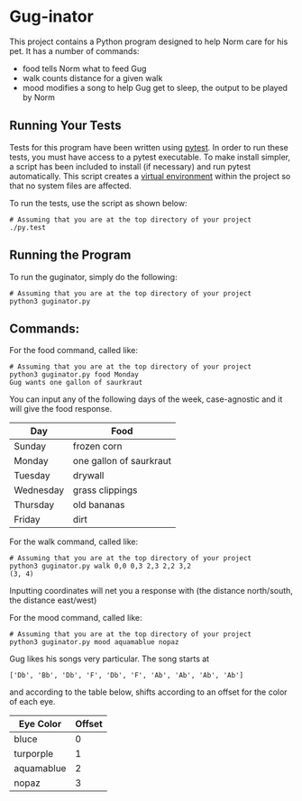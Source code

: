 # Gug-inator

This project contains a Python program designed to help Norm care for his pet.
It has a number of commands:
- food tells Norm what to feed Gug
- walk counts distance for a given walk
- mood modifies a song to help Gug get to sleep, the output to be played by Norm

## Running Your Tests

Tests for this program have been written using [pytest](http://pytest.org).
In order to run these tests, you must have access to a pytest executable.
To make install simpler, a script has been included to install (if necessary) and run pytest automatically.
This script creates a [virtual environment][1] within the project so that no system files are affected.

To run the tests, use the script as shown below:

~~~shell
# Assuming that you are at the top directory of your project
./py.test
~~~

## Running the Program

To run the guginator, simply do the following:

~~~shell
# Assuming that you are at the top directory of your project
python3 guginator.py
~~~

## Commands:
For the food command, called like:
```
# Assuming that you are at the top directory of your project
python3 guginator.py food Monday
Gug wants one gallon of saurkraut
```
You can input any of the following days of the week, case-agnostic and it will give the food response.

|Day       |Food                   |
|----------|-----------------------|
|Sunday    |frozen corn            |
|Monday    |one gallon of saurkraut|
|Tuesday   |drywall                |
|Wednesday |grass clippings        |
|Thursday  |old bananas            |
|Friday    |dirt                   |

For the walk command, called like:
```
# Assuming that you are at the top directory of your project
python3 guginator.py walk 0,0 0,3 2,3 2,2 3,2
(3, 4)
```
Inputting coordinates will net you a response with (the distance north/south, the distance east/west)

For the mood command, called like:
```
# Assuming that you are at the top directory of your project
python3 guginator.py mood aquamablue nopaz
```
Gug  likes his songs very particular. The song starts at 
```
['Db', 'Bb', 'Db', 'F', 'Db', 'F', 'Ab', 'Ab', 'Ab', 'Ab']
```
and according to the table below, shifts according to an offset for the color of each eye.

|Eye Color   |Offset    |
|------------|----------|
|bluce       |0         |
|turporple   |1         |
|aquamablue  |2         |
|nopaz       |3         |

[1]: http://docs.python-guide.org/en/latest/dev/virtualenvs/
